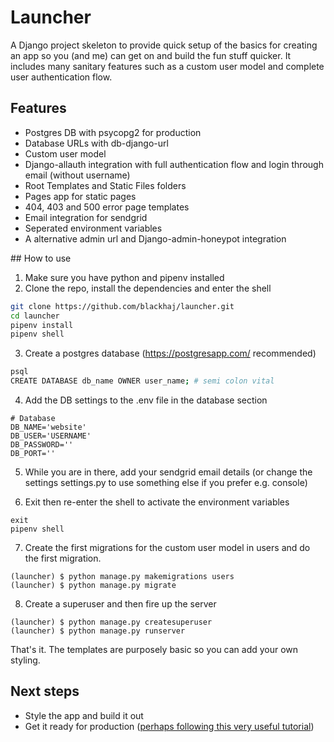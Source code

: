 # Launcher
A Django project skeleton to provide quick setup of the basics for creating an app so you (and me) can get on and build the fun stuff quicker. It includes many sanitary features such as a custom user model and complete user authentication flow.

## Features
* Postgres DB with psycopg2 for production
* Database URLs with db-django-url
* Custom user model
* Django-allauth integration with full authentication flow and login through email (without username)
* Root Templates and Static Files folders
* Pages app for static pages
* 404, 403 and 500 error page templates     
* Email integration for sendgrid
* Seperated environment variables
* A alternative admin url and Django-admin-honeypot integration

## How to use
1. Make sure you have python and pipenv installed
2. Clone the repo, install the dependencies and enter the shell
``` bash
git clone https://github.com/blackhaj/launcher.git
cd launcher
pipenv install
pipenv shell
```
3. Create a postgres database (https://postgresapp.com/ recommended)
``` bash
psql
CREATE DATABASE db_name OWNER user_name; # semi colon vital
```
4. Add the DB settings to the .env file in the database section
```
# Database
DB_NAME='website'
DB_USER='USERNAME'
DB_PASSWORD=''
DB_PORT=''
```
5. While you are in there, add your sendgrid email details (or change the settings settings.py to use something else if you prefer e.g. console)

6. Exit then re-enter the shell to activate the environment variables
```
exit
pipenv shell
```

7. Create the first migrations for the custom user model in users and do the first migration.
```
(launcher) $ python manage.py makemigrations users
(launcher) $ python manage.py migrate
```
8. Create a superuser and then fire up the server
```
(launcher) $ python manage.py createsuperuser
(launcher) $ python manage.py runserver
```

That's it. The templates are purposely basic so you can add your own styling.

## Next steps
* Style the app and build it out
* Get it ready for production ([perhaps following this very useful tutorial][1])



[1]: https://medium.com/agatha-codes/9-straightforward-steps-for-deploying-your-django-app-with-heroku-82b952652fb4